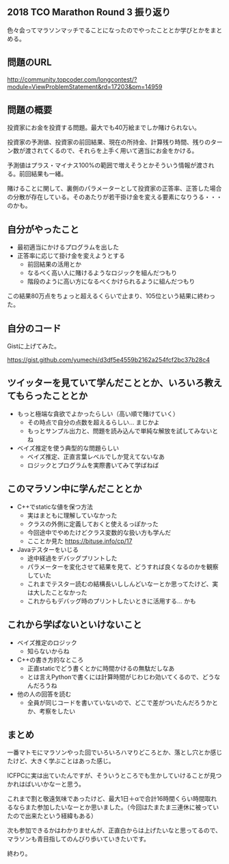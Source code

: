 ##  2018 TCO Marathon Round 3 振り返り

色々会ってマラソンマッチでることになったのでやったこととか学びとかをまとめる。

## 問題のURL

http://community.topcoder.com/longcontest/?module=ViewProblemStatement&rd=17203&pm=14959

## 問題の概要

投資家にお金を投資する問題。最大でも40万絵までしか賭けられない。

投資家の予測値、投資家の前回結果、現在の所持金、計算残り時間、残りのターン数が渡されてくるので、それらを上手く用いて適当にお金をかける。

予測値はプラス・マイナス100%の範囲で増えそうとかそういう情報が渡される。前回結果も一緒。

賭けることに関して、裏側のパラメーターとして投資家の正答率、正答した場合の分散が存在している。そのあたりが若干掛け金を変える要素になりうる・・・ のかも。

## 自分がやったこと

- 最初適当にかけるプログラムを出した
- 正答率に応じて掛け金を変えようとする
    - 前回結果の活用とか
    - なるべく高い人に賭けるようなロジックを組んだつもり
    - 階段のように高い方になるべくかけられるように組んだつもり

この結果80万点をちょっと超えるくらいで止まり、105位という結果に終わった。

## 自分のコード

Gistに上げてみた。

https://gist.github.com/yumechi/d3df5e4559b2162a254fcf2bc37b28c4

## ツイッターを見ていて学んだこととか、いろいろ教えてもらったこととか

- もっと極端な貪欲でよかったらしい（高い順で賭けていく）
    - その時点で自分の点数を超えるらしい… まじかよ
    - もっとサンプル出力と、問題を読み込んで単純な解放を試してみないとね
- ベイズ推定を使う典型的な問題らしい
    - ベイズ推定、正直言葉レベルでしか覚えてないなあ
    - ロジックとプログラムを実際書いてみて学ばねば

## このマラソン中に学んだこととか

- C++でstaticな値を保つ方法
    - 実はまともに理解していなかった
    - クラスの外側に定義しておくと使えるっぽかった
    - 今回途中でやめたけどクラス変数的な扱い方も学んだ
    - こことか見た https://bituse.info/cp/17
- Javaテスターをいじる
    - 途中経過をデバッグプリントした
    - パラメーターを変化させて結果を見て、どうすれば良くなるのかを観察していた
    - これまでテスター読むの結構長いししんどいなーとか思ってたけど、実は大したことなかった
    - これからもデバッグ時のプリントしたいときに活用する… かも

## これから学ばないといけないこと

- ベイズ推定のロジック
    - 知らないからね
- C++の書き方的なところ
    - 正直staticでどう書くとかに時間かけるの無駄だしなあ
    - とは言えPythonで書くには計算時間がじわじわ効いてくるので、どうなんだろうね
- 他の人の回答を読む
    - 全員が同じコードを書いていないので、どこで差がついたんだろうかとか、考察をしたい

## まとめ

一番マトモにマラソンやった回でいろいろハマりどころとか、落とし穴とか感じたけど、大きく学ぶことはあった感じ。

ICFPCに実は出ていたんですが、そういうところでも生かしていけることが見つかれはばいいかなーと思う。

これまで割と敬遠気味であったけど、最大1日＋αで合計16時間くらい時間取れるならまた参加したいなーとか思いました。（今回はたまたま三連休に被っていたので出来たという経緯もある）


次も参加できるかはわかりませんが、正直白からは上げたいなと思ってるので、マラソンも青目指してのんびり歩いていきたいです。


終わり。


